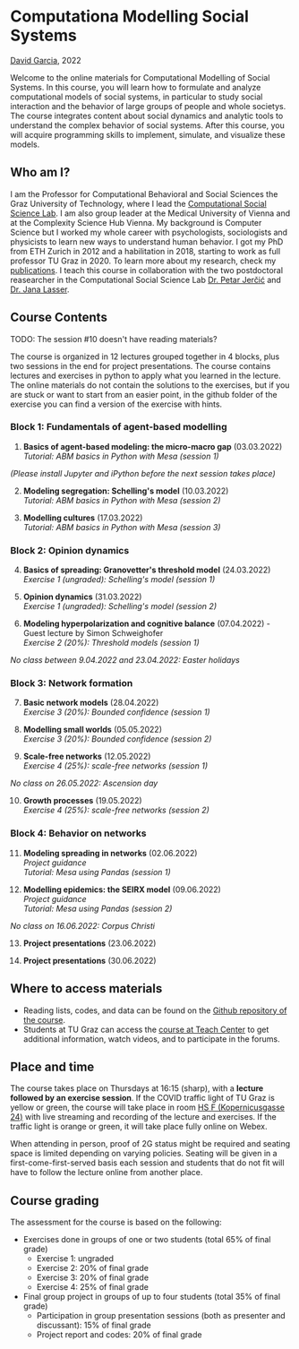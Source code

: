 # Computationa Modelling Social Systems
[David Garcia](http://dgarcia.eu), 2022

Welcome to the online materials for Computational Modelling of Social Systems. 
In this course, you will learn how to formulate and analyze computational models of social systems, in particular to study social interaction and the behavior of large groups of people and whole societys. The course integrates content about social dynamics and analytic tools to understand the complex behavior of social systems. After this course, you will acquire programming skills to implement, simulate, and visualize these models.

## Who am I?

I am the Professor for Computational Behavioral and Social Sciences the Graz University of Technology, where I lead the [Computational Social Science Lab](http://www.csslab.at). I am also group leader at the Medical University of Vienna and at the Complexity Science Hub Vienna. My background is Computer Science but I worked my whole career with psychologists, sociologists and physicists to learn new ways to understand human behavior. I got my PhD from ETH Zurich in 2012 and a habilitation in 2018, starting to work as full professor TU Graz in 2020. To learn more about my research, check my [publications](https://dgarcia.eu/full-publication-list/). I teach this course in collaboration with the two postdoctoral reasearcher in the Computational Social Science Lab [Dr. Petar Jerčić](https://petarjercic.com/) and [Dr. Jana Lasser](https://janalasser.at/).

## Course Contents

TODO: The session #10 doesn't have reading materials?

The course is organized in 12 lectures grouped together in 4 blocks, plus two sessions in the end for project presentations. The course contains lectures and exercises in python to apply what you learned in the lecture. The online materials do not contain the solutions to the exercises, but if you are stuck or want to start from an easier point, in the github folder of the exercise you can find a version of the exercise with hints.

### Block 1: Fundamentals of agent-based modelling

1. **Basics of agent-based modeling: the micro-macro gap**  (03.03.2022)  
*Tutorial: ABM basics in Python with Mesa (session 1)*

*(Please install Jupyter and iPython before the next session takes place)*

2. **Modeling segregation: Schelling's model**  (10.03.2022)  
*Tutorial: ABM basics in Python with Mesa (session 2)*

3. **Modelling cultures**  (17.03.2022)  
*Tutorial: ABM basics in Python with Mesa (session 3)*

### Block 2: Opinion dynamics

4. **Basics of spreading: Granovetter's threshold model**  (24.03.2022)  
*Exercise 1 (ungraded): Schelling's model (session 1)*

5. **Opinion dynamics**  (31.03.2022)  
*Exercise 1 (ungraded): Schelling's model (session 2)*

6. **Modeling hyperpolarization and cognitive balance**  (07.04.2022) - Guest lecture by Simon Schweighofer    
*Exercise 2 (20%): Threshold models (session 1)*

*No class between 9.04.2022 and 23.04.2022: Easter holidays*

### Block 3: Network formation

7. **Basic network models**  (28.04.2022)  
*Exercise 3 (20%): Bounded confidence (session 1)*

8. **Modelling small worlds**  (05.05.2022)  
*Exercise 3 (20%): Bounded confidence (session 2)*

9. **Scale-free networks**  (12.05.2022)  
*Exercise 4 (25%): scale-free networks (session 1)*

*No class on 26.05.2022: Ascension day*

10. **Growth processes**  (19.05.2022)  
*Exercise 4 (25%): scale-free networks (session 2)*

### Block 4: Behavior on networks

11. **Modeling spreading in networks**  (02.06.2022)  
*Project guidance*  
*Tutorial: Mesa using Pandas (session 1)*

12. **Modelling epidemics: the SEIRX model** (09.06.2022)  
*Project guidance*  
*Tutorial: Mesa using Pandas (session 2)*

*No class on 16.06.2022: Corpus Christi*

13. **Project presentations**  (23.06.2022)

14. **Project presentations**  (30.06.2022)

## Where to access materials

- Reading lists, codes, and data can be found on the [Github repository of the course](https://github.com/dgarcia-eu/ComputationalModellingSocialSystems).
- Students at TU Graz can access the [course at Teach Center](https://tc.tugraz.at/main/enrol/index.php?id=4384) to get additional information, watch videos, and to participate in the forums.


## Place and time

The course takes place on Thursdays at 16:15 (sharp), with a **lecture followed by an exercise session**. If the COVID traffic light of TU Graz is yellow or green, the course will take place in room [HS F (Kopernicusgasse 24)](https://online.tugraz.at/tug_online/ris.ris?pOrgNr=37&pQuellGeogrBTypNr=5&pZielGeogrBTypNr=5&pZielGeogrBerNr=350003&pRaumNr=568&pActionFlag=A&pShowEinzelraum=J) with live streaming and recording of the lecture and exercises. If the traffic light is orange or green, it will take place fully online on Webex.

When attending in person, proof of 2G status might be required and seating space is limited depending on varying policies. Seating will be given in a first-come-first-served basis each session and students that do not fit will have to follow the lecture online from another place.


## Course grading

The assessment for the course is based on the following:

- Exercises done in groups of one or two students (total 65% of final grade)
  - Exercise 1: ungraded
  - Exercise 2: 20% of final grade
  - Exercise 3: 20% of final grade
  - Exercise 4: 25% of final grade
- Final group project in groups of up to four students (total 35% of final grade)
  - Participation in group presentation sessions (both as presenter and discussant): 15% of final grade
  - Project report and codes: 20% of final grade
